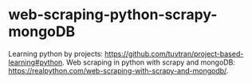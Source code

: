 # web-scraping-python-scrapy-mongoDB
Learning python by projects: https://github.com/tuvtran/project-based-learning#python.
Web scraping in python with scrapy and mongoDB: https://realpython.com/web-scraping-with-scrapy-and-mongodb/.
